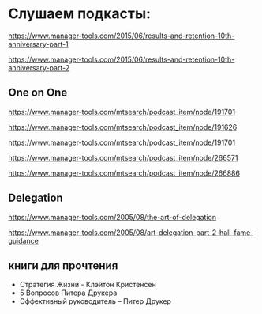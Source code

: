 # Слушаем подкасты:

<https://www.manager-tools.com/2015/06/results-and-retention-10th-anniversary-part-1>

<https://www.manager-tools.com/2015/06/results-and-retention-10th-anniversary-part-2>

## One on One

<https://www.manager-tools.com/mtsearch/podcast_item/node/191701>

<https://www.manager-tools.com/mtsearch/podcast_item/node/191626>

<https://www.manager-tools.com/mtsearch/podcast_item/node/191701>

<https://www.manager-tools.com/mtsearch/podcast_item/node/266571>

<https://www.manager-tools.com/mtsearch/podcast_item/node/266886>


## Delegation 

<https://www.manager-tools.com/2005/08/the-art-of-delegation>

<https://www.manager-tools.com/2005/08/art-delegation-part-2-hall-fame-guidance>

## книги для прочтения

* Стратегия Жизни - Клэйтон Кристенсен
* 5 Вопросов Питера Друкера
* Эффективный руководитель – Питер Друкер

